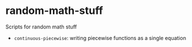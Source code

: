 # random-math-stuff

Scripts for random math stuff

 * `continuous-piecewise`: writing piecewise functions as a single equation
